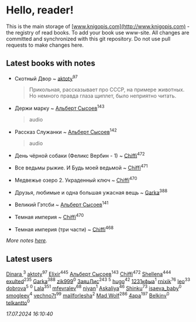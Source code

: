 # Hello, reader!
This is the main storage of [www.knigopis.com](http://www.knigopis.com) - the registry of read books.
To add your book use www-site. All changes are committed and synchronized with this git repository.
Do not use pull requests to make changes here.


## Latest books with notes
* Скотный Двор ~ [aktoty](users/275/275766107-vkontakte)<sup>97</sup>
    > Прикольная, рассказывает про СССР, на примере животных. Но немного правда глаза щиплет, было неприятно читать.

* Держи марку ~ [Альберт Сысоев](users/474/47446642-vkontakte)<sup>143</sup>
    > audio

* Рассказ Служанки ~ [Альберт Сысоев](users/474/47446642-vkontakte)<sup>142</sup>
    > audio

* День чёрной собаки (Феликс Вербин - 1) ~ [Chiffi](users/105/105831994080785626680-google)<sup>472</sup>

* Все ведьмы рыжие. И Будь моей ведьмой ~ [Chiffi](users/105/105831994080785626680-google)<sup>471</sup>

* Медвежье озеро 2. Украденный ключ ~ [Chiffi](users/105/105831994080785626680-google)<sup>470</sup>

* Друзья, любимые и одна большая ужасная вещь ~ [Garka](users/115/115753719718250012620-google)<sup>388</sup>

* Великий Гэтсби ~ [Альберт Сысоев](users/474/47446642-vkontakte)<sup>141</sup>

* Темная империя ~ [Chiffi](users/105/105831994080785626680-google)<sup>470</sup>

* Темная империя (три части) ~ [Chiffi](users/105/105831994080785626680-google)<sup>468</sup>


_More notes [here](latest_books_with_notes.md)._


## Latest users
[Dinara ](users/107/107718177426132290975-google)<sup>3</sup> 
[aktoty](users/275/275766107-vkontakte)<sup>97</sup> 
[Elixir](users/115/115826717712507836033-google)<sup>445</sup> 
[Альберт Сысоев](users/474/47446642-vkontakte)<sup>143</sup> 
[Chiffi](users/105/105831994080785626680-google)<sup>472</sup> 
[Shellena](users/134/13413591548892934957-mailru)<sup>444</sup> 
[exulted](users/100/100599204551896265722-google)<sup>235</sup> 
[Garka](users/115/115753719718250012620-google)<sup>388</sup> 
[zik999](users/105/105622323107798948661-google)<sup>0</sup> 
[ЗаяцЛис](users/112/112388384595246311466-google)<sup>243</sup> 
[](users/115/115095777313809768381-google)<sup>5</sup> 
[hugo](users/105/105063533945004840111-google)<sup>42</sup> 
[1231кфыа](users/692/692142137-vkontakte)<sup>1</sup> 
[rnixik](users/116/116191270391964650818-google)<sup>76</sup> 
[leo](users/106/106915386474260202605-google)<sup>33</sup> 
[dobrova](users/606/6069210-vkontakte)<sup>5</sup> 
[](users/358/358594589-vkontakte)<sup>0</sup> 
[Lala](users/761/76187635-vkontakte)<sup>351</sup> 
[mfevralev](users/140/140966150-vkontakte)<sup>68</sup> 
[niyan](users/110/110517883439678622021-google)<sup>1</sup> 
[Askaliya](users/326/326783541-vkontakte)<sup>46</sup> 
[Shinku](users/109/109176126475581739292-google)<sup>73</sup> 
[isaeva_baby](users/109/109089966297718972425-google)<sup>0</sup> 
[smogleev](users/267/267805152-yandex)<sup>4</sup> 
[vechno7t](users/102/102483077884312127500-google)<sup>99</sup> 
[mailforlesha](users/836/836484549-yandex)<sup>2</sup> 
[Mad Wolf](users/947/94738840-vkontakte)<sup>286</sup> 
[4apa](users/117/117392596378069249667-google)<sup>197</sup> 
[Belkinv](users/117/117655821011958723100-google)<sup>0</sup> 
[telkantto](users/105/105132765868492364316-google)<sup>0</sup> 


_17.07.2024 16:10:40_
